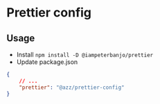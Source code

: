 # Prettier config

## Usage

- Install `npm install -D @iampeterbanjo/prettier`
- Update package.json

```json
{
	// ...
	"prettier": "@azz/prettier-config"
}
```
